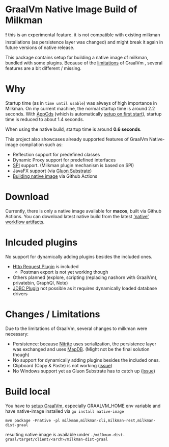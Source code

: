 # GraalVm Native Image Build of Milkman

:exclamation: this is an experimental feature. it is not compatible with existing milkman installations (as persistence layer was changed) and might break it again in future versions of native release.

This package contains setup for building a native image of milkman, bundled with some plugins. 
Because of the [limitations](https://github.com/oracle/graal/blob/master/substratevm/LIMITATIONS.md) 
of GraalVm , several features are a bit different / missing.

# Why
Startup time (as in `time until usable`) was always of high importance in Milkman. 
On my current machine, the normal startup time is around 2.2 seconds.
With [AppCds](https://openjdk.java.net/jeps/310) (which is automatically [setup on first start](https://cubiccow.blogspot.com/2019/07/fast-startup-in-milkman-using-appcds.html)), 
startup time is reduced to about 1.4 seconds.

When using the native build, startup time is around __0.6 seconds__.

This project also showcases already supported features of GraalVm Native-image compilation such as:

* Reflection support for predefined classes
* Dynamic Proxy support for predefined interfaces
* [SPI](https://docs.oracle.com/javase/tutorial/sound/SPI-intro.html) support. (Milkman plugin mechanism is based on SPI)
* JavaFX support (via [Gluon Substrate](https://gluonhq.com/gluon-substrate-and-graalvm-native-image-with-javafx-support/))
* [Building native image](https://github.com/warmuuh/milkman/blob/feature/graal/.github/workflows/native.yml) via Github Actions


# Download

Currently, there is only a native image available for **macos**, built via Github Actions.
You can download latest native build from the latest ['native' workflow artifacts](https://github.com/warmuuh/milkman/actions?query=workflow%3Anative).

# Inlcuded plugins
No support for dynamically adding plugins besides the included ones.

* [Http Request Plugin](https://github.com/warmuuh/milkman/blob/master/milkman-rest) is included
  * Postman export is not yet working though
* Others planned (explore, scripting (replacing nashorn with GraalVm), privatebin, GraphQl, Note)
* [JDBC Plugin](https://github.com/warmuuh/milkman/blob/master/milkman-jdbc) not possible as it requires dynamically loaded database drivers

# Changes / Limitations

Due to the limitations of GraalVm, several changes to milkman were necessary:

* Persistence: because [Nitrite](https://github.com/dizitart/nitrite-database) uses serialization, 
the persistence layer was exchanged and uses [MapDB](http://www.mapdb.org/). (Might not be the final solution though)
* No support for dynamically adding plugins besides the included ones.
* Clipboard (Copy & Paste) is not working ([issue](https://github.com/gluonhq/substrate/issues/227))
* No Windows support yet as Gluon Substrate has to catch up ([issue](https://github.com/gluonhq/substrate/issues/205))


# Build local
You have to [setup GraalVm](https://www.graalvm.org/docs/getting-started/), especially GRAALVM_HOME env variable and 
have native-image installed via `gu install native-image`

```
mvn package -Pnative -pl milkman,milkman-cli,milkman-rest,milkman-dist-graal
```

resulting native image is available under `./milkman-dist-graal/target/client/<arch>/milkman-dist-graal`
